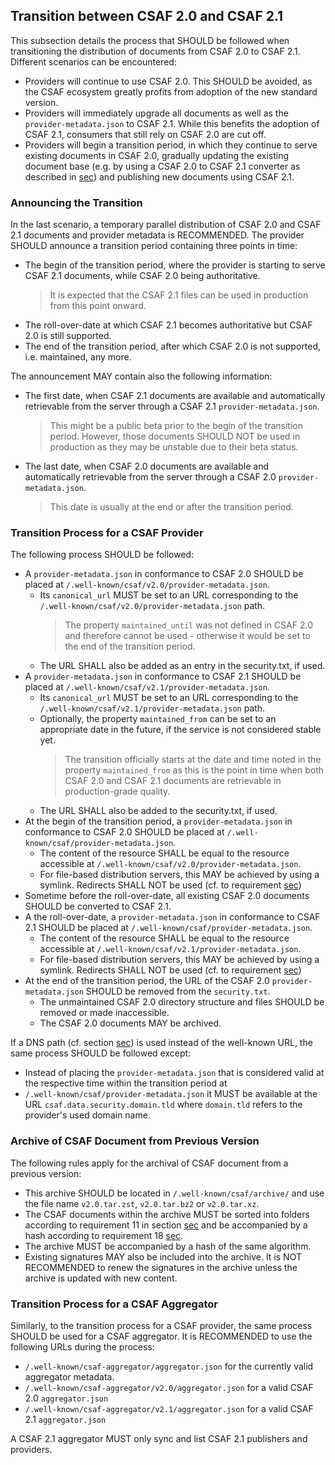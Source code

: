 ## Transition between CSAF 2.0 and CSAF 2.1

This subsection details the process that SHOULD be followed when transitioning the distribution of documents from CSAF 2.0 to CSAF 2.1.
Different scenarios can be encountered:

- Providers will continue to use CSAF 2.0.
  This SHOULD be avoided, as the CSAF ecosystem greatly profits from adoption of the new standard version.
- Providers will immediately upgrade all documents as well as the `provider-metadata.json` to CSAF 2.1.
  While this benefits the adoption of CSAF 2.1, consumers that still rely on CSAF 2.0 are cut off.
- Providers will begin a transition period, in which they continue to serve existing documents in CSAF 2.0, gradually updating the existing
  document base (e.g. by using a CSAF 2.0 to CSAF 2.1 converter as described in [sec](#conformance-clause-18-csaf-2-0-to-csaf-2-1-converter))
  and publishing new documents using CSAF 2.1.

### Announcing the Transition

In the last scenario, a temporary parallel distribution of CSAF 2.0 and CSAF 2.1 documents and provider metadata is RECOMMENDED.
The provider SHOULD announce a transition period containing three points in time:

- The begin of the transition period, where the provider is starting to serve CSAF 2.1 documents, while CSAF 2.0 being authoritative.
  > It is expected that the CSAF 2.1 files can be used in production from this point onward.
- The roll-over-date at which CSAF 2.1 becomes authoritative but CSAF 2.0 is still supported.
- The end of the transition period, after which CSAF 2.0 is not supported, i.e. maintained, any more.

The announcement MAY contain also the following information:

- The first date, when CSAF 2.1 documents are available and automatically retrievable from the server through a CSAF 2.1 `provider-metadata.json`.
  > This might be a public beta prior to the begin of the transition period.
  > However, those documents SHOULD NOT be used in production as they may be unstable due to their beta status.
- The last date, when CSAF 2.0 documents are available and automatically retrievable from the server through a CSAF 2.0 `provider-metadata.json`.
  > This date is usually at the end or after the transition period.

### Transition Process for a CSAF Provider

The following process SHOULD be followed:

- A `provider-metadata.json` in conformance to CSAF 2.0 SHOULD be placed at `/.well-known/csaf/v2.0/provider-metadata.json`.
  - Its `canonical_url` MUST be set to an URL corresponding to the `/.well-known/csaf/v2.0/provider-metadata.json` path.
    > The property `maintained_until` was not defined in CSAF 2.0 and therefore cannot be used -
    > otherwise it would be set to the end of the transition period.
  - The URL SHALL also be added as an entry in the security.txt, if used.
- A `provider-metadata.json` in conformance to CSAF 2.1 SHOULD be placed at `/.well-known/csaf/v2.1/provider-metadata.json`.
  - Its `canonical_url` MUST be set to an URL corresponding to the `/.well-known/csaf/v2.1/provider-metadata.json` path.
  - Optionally, the property `maintained_from` can be set to an appropriate date in the future, if the service is not considered stable yet.
    > The transition officially starts at the date and time noted in the property `maintained_from` as this is the point in time
    > when both CSAF 2.0 and CSAF 2.1 documents are retrievable in production-grade quality.
  - The URL SHALL also be added to the security.txt, if used.
- At the begin of the transition period, a `provider-metadata.json` in conformance to CSAF 2.0 SHOULD be placed at `/.well-known/csaf/provider-metadata.json`.
  - The content of the resource SHALL be equal to the resource accessible at `/.well-known/csaf/v2.0/provider-metadata.json`.
  - For file-based distribution servers, this MAY be achieved by using a symlink.
    Redirects SHALL NOT be used (cf. to requirement [sec](requirement-9-well-known-url-for-provider-metadata-json))
- Sometime before the roll-over-date, all existing CSAF 2.0 documents SHOULD be converted to CSAF 2.1.
- A the roll-over-date, a `provider-metadata.json` in conformance to CSAF 2.1 SHOULD be placed at `/.well-known/csaf/provider-metadata.json`.
  - The content of the resource SHALL be equal to the resource accessible at `/.well-known/csaf/v2.1/provider-metadata.json`.
  - For file-based distribution servers, this MAY be achieved by using a symlink.
    Redirects SHALL NOT be used (cf. to requirement [sec](requirement-9-well-known-url-for-provider-metadata-json))
- At the end of the transition period, the URL of the CSAF 2.0 `provider-metadata.json` SHOULD be removed from the `security.txt`.
  - The unmaintained CSAF 2.0 directory structure and files SHOULD be removed or made inaccessible.
  - The CSAF 2.0 documents MAY be archived.

If a DNS path (cf. section [sec](#requirement-10-dns-path)) is used instead of the well-known URL, the same process SHOULD be followed except:
- Instead of placing the `provider-metadata.json` that is considered valid at the respective time within the transition period at
- `/.well-known/csaf/provider-metadata.json` it MUST be available at the URL `csaf.data.security.domain.tld` where `domain.tld` refers
  to the provider's used domain name.

### Archive of CSAF Document from Previous Version

The following rules apply for the archival of CSAF document from a previous version:

- This archive SHOULD be located in `/.well-known/csaf/archive/` and use the file name `v2.0.tar.zst`, `v2.0.tar.bz2` or `v2.0.tar.xz`.
- The CSAF documents within the archive MUST be sorted into folders according to requirement 11 in section
  [sec](#requirement-11-one-folder-per-year) and be accompanied by a hash according to requirement 18 [sec](#requirement-18-integrity).
- The archive MUST be accompanied by a hash of the same algorithm.
- Existing signatures MAY also be included into the archive.
  It is NOT RECOMMENDED to renew the signatures in the archive unless the archive is updated with new content.

### Transition Process for a CSAF Aggregator

Similarly, to the transition process for a CSAF provider, the same process SHOULD be used for a CSAF aggregator.
It is RECOMMENDED to use the following URLs during the process:

- `/.well-known/csaf-aggregator/aggregator.json` for the currently valid aggregator metadata.  
- `/.well-known/csaf-aggregator/v2.0/aggregator.json` for a valid CSAF 2.0 `aggregator.json`
- `/.well-known/csaf-aggregator/v2.1/aggregator.json` for a valid CSAF 2.1 `aggregator.json`

A CSAF 2.1 aggregator MUST only sync and list CSAF 2.1 publishers and providers.
